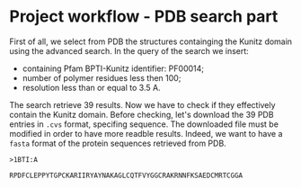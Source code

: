 # Project workflow - PDB search part
First of all, we select from PDB the structures containging the Kunitz domain using the advanced search. In the query of the search we insert:
* containing Pfam BPTI-Kunitz identifier: PF00014;
* number of polymer residues less then 100;
* resolution less than or equal to 3.5 A.

The search retrieve 39 results. Now we have to check if they effectively contain the Kunitz domain. Before checking, let's download the 39 PDB entries in `.cvs` format, specifing sequence. The downloaded file must be modified in order to have more readble results.
Indeed, we want to have a `fasta` format of the protein sequences retrieved from PDB.

`>1BTI:A`

`RPDFCLEPPYTGPCKARIIRYAYNAKAGLCQTFVYGGCRAKRNNFKSAEDCMRTCGGA`

